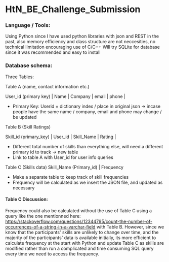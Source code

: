 # HtN_BE_Challenge_Submission
### Language / Tools:
Using Python since I have used python libraries with json and REST in the past, also memory efficiency and class structure are not neccesities, no technical limitation encouraging use of C/C++
Will try SQLite for database since it was recommended and easy to install

### Database schema:
Three Tables:

Table A (name, contact information etc.)

User_id	(primary key) | Name | Company | email | phone |

- Primary Key: Userid = dictionary index / place in original json -> incase people have the same name / company, email and phone may change / be updated

Table B (Skill Ratings)

Skill_id (primary_key) | User_id | Skill_Name | Rating |

- Different total number of skills than everything else, will need a different primary id to track -> new table
- Link to table A with User_id for user info queries

Table C (Skills data)
Skill_Name (Primary_id)	| Frequency

- Make a separate table to keep track of skill frequencies
- Frequency will be calculated as we insert the JSON file, and updated as necessary

#### Table C Discussion:
Frequency could also be calculated without the use of Table C using a query like the one mentionned here: https://stackoverflow.com/questions/12344795/count-the-number-of-occurrences-of-a-string-in-a-varchar-field with Table B. However, since we know that the participants' skills are unlikely to change over time, and the majority of the participants' data is available initially, its more efficient to calculate frequency at the start with Python and update Table C as skills are modified rather than run a complicated and time consuming SQL query every time we need to access the frequency.
